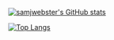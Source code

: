 [![samjwebster's GitHub stats](https://github-readme-stats.vercel.app/api?username=samjwebster&show_icons=true&theme=nightowl)](https://github.com/samjwebster/github-readme-stats)

[![Top Langs](https://github-readme-stats.vercel.app/api/top-langs/?username=samjwebster&theme=nightowl)](https://github.com/samjwebster/github-readme-stats)

<!---[![samjwebster's wakatime stats](https://github-readme-stats.vercel.app/api/wakatime?username=samjwebster)](https://github.com/samjwebster/github-readme-stats)
--->
